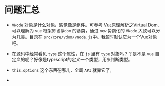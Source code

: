 # 问题汇总

* `VNode` 对象是什么对象，感觉像是组件。可参考 [Vue原理解析之Virtual Dom](https://segmentfault.com/a/1190000008291645),可以理解为 `vue` 框架的 `虚拟dom` 的基类，通过 `new` 实例化的 `VNode` 大致可以分为几类。目录在 `src/core/vdom/vnode.js`中。我暂时默认它为一个Vue对象吧。

* 在源码中经常看见 `type` 这个属性，在 `js` 里有 `type` 对象吗？？是不是 `vue` 自定义的呢？好像是typescript的定义一个类型，用来判断类型。

* `this.options` 这个东西在哪儿，全局 `API` 就靠它了。

* 

